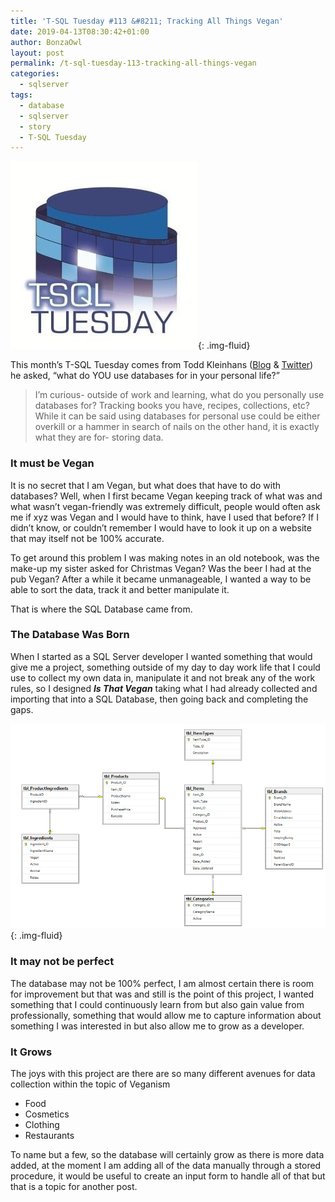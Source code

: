 ```yaml
---
title: 'T-SQL Tuesday #113 &#8211; Tracking All Things Vegan'
date: 2019-04-13T08:30:42+01:00
author: BonzaOwl
layout: post
permalink: /t-sql-tuesday-113-tracking-all-things-vegan
categories:
  - sqlserver
tags:
  - database
  - sqlserver
  - story
  - T-SQL Tuesday
---
```


![](/assets/img/T-SQL-Tuesday-Logo.jpg){: .img-fluid}

This month&#8217;s T-SQL Tuesday comes from Todd Kleinhans ([Blog](https://toddkleinhans.wordpress.com/) & [Twitter](http://www.twitter.com/toddkleinhans)) he asked, &#8220;what do YOU use databases for in your personal life?&#8221;

> I’m curious- outside of work and learning, what do you personally use databases for? Tracking books you have, recipes, collections, etc? While it can be said using databases for personal use could be either overkill or a hammer in search of nails on the other hand, it is exactly what they are for- storing data.

### It must be Vegan

It is no secret that I am Vegan, but what does that have to do with databases? Well, when I first became Vegan keeping track of what was and what wasn&#8217;t vegan-friendly was extremely difficult, people would often ask me if xyz was Vegan and I would have to think, have I used that before? If I didn&#8217;t know, or couldn&#8217;t remember I would have to look it up on a website that may itself not be 100% accurate.

To get around this problem I was making notes in an old notebook, was the make-up my sister asked for Christmas Vegan? Was the beer I had at the pub Vegan? After a while it became unmanageable, I wanted a way to be able to sort the data, track it and better manipulate it.

That is where the SQL Database came from.

### The Database Was Born

When I started as a SQL Server developer I wanted something that would give me a project, something outside of my day to day work life that I could use to collect my own data in, manipulate it and not break any of the work rules, so I designed **_Is That Vegan_** taking what I had already collected and importing that into a SQL Database, then going back and completing the gaps.

![](/assets/img/isitvegan.png){: .img-fluid}

### It may not be perfect

The database may not be 100% perfect, I am almost certain there is room for improvement but that was and still is the point of this project, I wanted something that I could continuously learn from but also gain value from professionally, something that would allow me to capture information about something I was interested in but also allow me to grow as a developer.

### It Grows

The joys with this project are there are so many different avenues for data collection within the topic of Veganism

- Food
- Cosmetics
- Clothing
- Restaurants

To name but a few, so the database will certainly grow as there is more data added, at the moment I am adding all of the data manually through a stored procedure, it would be useful to create an input form to handle all of that but that is a topic for another post.
